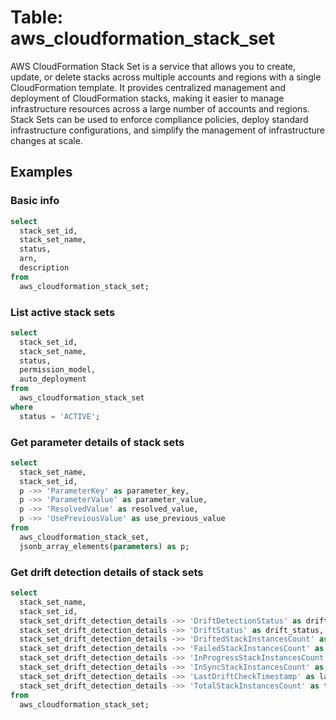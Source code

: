 # Table: aws_cloudformation_stack_set

AWS CloudFormation Stack Set is a service that allows you to create, update, or delete stacks across multiple accounts and regions with a single CloudFormation template. It provides centralized management and deployment of CloudFormation stacks, making it easier to manage infrastructure resources across a large number of accounts and regions. Stack Sets can be used to enforce compliance policies, deploy standard infrastructure configurations, and simplify the management of infrastructure changes at scale.

## Examples

### Basic info

```sql
select
  stack_set_id,
  stack_set_name,
  status,
  arn,
  description
from
  aws_cloudformation_stack_set;
```

### List active stack sets

```sql
select
  stack_set_id,
  stack_set_name,
  status,
  permission_model,
  auto_deployment
from
  aws_cloudformation_stack_set
where
  status = 'ACTIVE';
```

### Get parameter details of stack sets

```sql
select
  stack_set_name,
  stack_set_id,
  p ->> 'ParameterKey' as parameter_key,
  p ->> 'ParameterValue' as parameter_value,
  p ->> 'ResolvedValue' as resolved_value,
  p ->> 'UsePreviousValue' as use_previous_value
from
  aws_cloudformation_stack_set,
  jsonb_array_elements(parameters) as p;
```

### Get drift detection details of stack sets

```sql
select
  stack_set_name,
  stack_set_id,
  stack_set_drift_detection_details ->> 'DriftDetectionStatus' as drift_detection_status,
  stack_set_drift_detection_details ->> 'DriftStatus' as drift_status,
  stack_set_drift_detection_details ->> 'DriftedStackInstancesCount' as drifted_stack_instances_count,
  stack_set_drift_detection_details ->> 'FailedStackInstancesCount' as failed_stack_instances_count,
  stack_set_drift_detection_details ->> 'InProgressStackInstancesCount' as in_progress_stack_instances_count,
  stack_set_drift_detection_details ->> 'InSyncStackInstancesCount' as in_sync_stack_instances_count,
  stack_set_drift_detection_details ->> 'LastDriftCheckTimestamp' as last_drift_check_timestamp,
  stack_set_drift_detection_details ->> 'TotalStackInstancesCount' as total_stack_instances_count
from
  aws_cloudformation_stack_set;
```